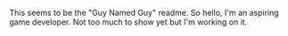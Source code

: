This seems to be the "Guy Named Guy" readme. So hello, I'm an aspiring game developer. Not too much to show yet but I'm working on it.
